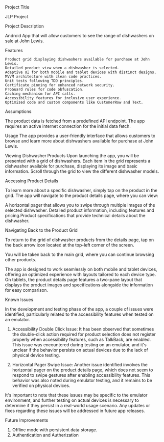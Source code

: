 Project Title

  JLP Project

Project Description

  Android App that will allow customers to see the range of dishwashers on sale at John Lewis.

Features

    Product grid displaying dishwashers available for purchase at John Lewis.
    Detailed product view when a dishwasher is selected.
    Adaptive UI for both mobile and tablet devices with distinct designs.
    MVVM architecture with clean code practices.
    Unit tests following TDD principles.
    Certificate pinning for enhanced network security.
    ProGuard rules for code obfuscation.
    Caching mechanism for API calls.
    Accessibility features for inclusive user experience.
    Optimized code and custom components like CustomerRow and Text.

Assumptions

 The product data is fetched from a predefined API endpoint.
 The app requires an active internet connection for the initial data fetch.

Usage
The app provides a user-friendly interface that allows customers to browse and learn more about dishwashers available for purchase at John Lewis. 

Viewing Dishwasher Products
Upon launching the app, you will be presented with a grid of dishwashers. Each item in the grid represents a dishwasher available for purchase, displaying its image and basic information.
Scroll through the grid to view the different dishwasher models.

Accessing Product Details

To learn more about a specific dishwasher, simply tap on the product in the grid.
The app will navigate to the product details page, where you can view:

A horizontal pager that allows you to swipe through multiple images of the selected dishwasher.
Detailed product information, including features and pricing.Product specifications that provide technical details about the dishwasher.

Navigating Back to the Product Grid

To return to the grid of dishwasher products from the details page, tap on the back arrow icon located at the top-left corner of the screen.

You will be taken back to the main grid, where you can continue browsing other products.

The app is designed to work seamlessly on both mobile and tablet devices, offering an optimized experience with layouts tailored to each device type. On tablets, the product details page features a two-pane layout that displays the product images and specifications alongside the information for easy comparison.


Known Issues

In the development and testing phase of the app, a couple of issues were identified, particularly related to the accessibility features when tested on an emulator. 

1) Accessibility Double Click Issue: 
It has been observed that sometimes the double-click action required for product selection does not register properly when accessibility features, such as TalkBack, are enabled. This issue was encountered during testing on an emulator, and it's unclear if the behavior persists on actual devices due to the lack of physical device testing.

2) Horizontal Pager Swipe Issue: 
Another issue identified involves the horizontal pager on the product details page, which does not seem to respond to swipe gestures after enabling accessibility features. This behavior was also noted during emulator testing, and it remains to be verified on physical devices.

It's important to note that these issues may be specific to the emulator environment, and further testing on actual devices is necessary to determine if they persist in a real-world usage scenario. Any updates or fixes regarding these issues will be addressed in future app releases.

Future Improvements

1) Offline mode with persistent data storage.
2) Authentication and Autherization
